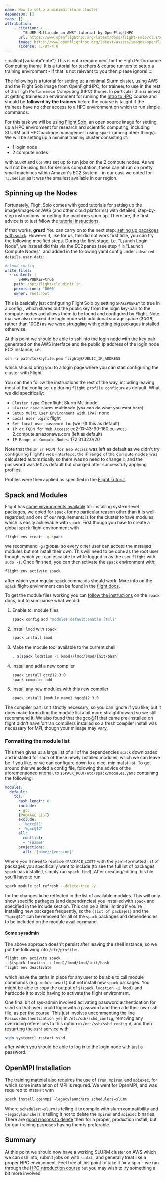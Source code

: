 ```yaml
---
name: How to setup a minimal Slurm cluster
dependsOn: []
tags: []
attribution: 
    - citation: >
        "SLURM Multinode on AWS" tutorial by OpenFlightHPC
      url: https://www.openflighthpc.org/latest/docs/flight-solo/cluster-build-methods/slurm-multinode-aws/
      image: https://www.openflighthpc.org/latest/assets/images/openflighthpc_grey.svg
      license: CC-BY-4.0
---
```


:::callout{variant="note"}
This is not a requirement for the High Performance Computing theme. It is a
tutorial for teachers & course runners to setup a training environment - if that
is not relevant to you then please ignore!
:::

The following is a tutorial for setting up a minimal Slurm cluster, using AWS
and the Flight Solo image from OpenFightHPC, for trainees to use in the rest of
the High Performance Computing (HPC) theme. In particular this is aimed at
getting trainees an environment for running the [Intro to HPC][hpcintro] course
and should be **followed by the trainers** before the course is taught if the
trainees have no other access to a HPC environment on which to run simple
commands.

For this task we will be using [Flight Solo][flightsolopage], an open source
image for setting up a HPC environment for research and scientific computing,
including SLURM and HPC package management using `spack` (among other things).
We will be setting up a minimal training cluster consisting of:

- 1 login node
- 2 compute nodes

with `SLURM` and `OpenMPI` set up to run jobs on the 2 compute nodes. As we will
not be using this for serious computation, these can all run on pretty small
machines within Amazon's EC2 System – in our case we opted for `T3.medium` as it
was the smallest available in our region.

## Spinning up the Nodes

Fortunately, Flight Solo comes with good tutorials for setting up the image/images
on AWS (and other cloud platforms) with detailed, step-by-step instructions for
getting the machines spun up. Therefore, the first advice is to just follow the [tutorial instructions](flightsolotutorial).

If that works, **great!** You can carry on to the next step: [setting up pacakges with `spack`](#spack-and-modules).
However if, like for us, this did not work first time, you can try the following
modified steps. During the first stage, i.e. "Launch Login Node", we instead did
this via the EC2 panes (see step `f` in "Launch Compute Nodes") and added in the
following yaml config under `advanced-details.user-data`:

``` yaml
#cloud-config
write_files:
  - content: |
      SHAREPUBKEY=true
    path: /opt/flight/cloudinit.in
    permissions: '0600'
    owner: root:root
```

This is basically just configuring Flight Solo by setting `SHAREPUBKEY` to true
in a config , which shares out the public key from the login key-pair to the
compute nodes and allows them to be found and configured by Flight. Note that we
also created the login node with additional storage space (30GB, rather than
10GB) as we were struggling with getting big packages installed otherwise.

At this point we should be able to ssh into the login node with the key pair
generated on the AWS interface and the public ip address of the login node EC2
instance, i.e.

```shell
ssh -i path/to/keyfile.pem flight@$PUBLIC_IP_ADDRESS
```

which should bring you to a login page where you can start configuring the
cluster with Flight.

You can then follow the instructions the rest of the way, including leaving most
of the config set up during `flight profile configure` as default. What we did
specifically:

- `Cluster type`: Openflight Slurm Multinode
- `Cluster name`: slurm-multinode (you can do what you want here)
- `Setup Multi User Environment with IPA?`: none
- `Local user login`: flight
- `Set local user password to`: (we left this as default)
- `IP or FQDN for Web Access`: ec2-13-43-90-160.eu-west-2.compute.amazonaws.com (left as default)
- `IP Range of Compute Nodes`: 172.31.32.0/20

Note that the `IP or FQDN for Web Access` was left as default as we didn't try
configuring Flight's web-interface, the IP range of the compute nodes was
calculated automatically so there was no need to change it, and the password was
left as default but changed after successfully applying profiles.

Profiles were then applied as specified in the [Flight Tutorial][flightsolotutorialslurm].

## Spack and Modules

Flight has [some environments available][flightenv] for installing system-level
packages, we opted for `spack` for no particular reason other than it is
well-regarded, and one of our requirements is for the cluster to have modules,
which is easily achievable with `spack`. First though you have to create a
global `spack` flight-environment with

``` bash
flight env create -g spack
```

We recommend `-g` (global) so every other user can access the installed modules
but not install their own. This will need to be done as the root user though,
which you can escalate to while logged in as the user `flight` with `sudo -s`.
Once finished, you can then activate the `spack` environment with:

``` bash
flight env activate spack
```

after which your regular `spack` commands should work. More info on the `spack`
flight-environment can be found in the [flight docs][flightenvspack].

To get the module files working you can [follow the instructions][spackmodules]
on the `spack` docs, but to summarise what we did:

1. Enable tcl module files

    ``` bash
    spack config add "modules:default:enable:[tcl]" 
    ```

2. Install `lmod` with `spack`

    ``` bash
    spack install lmod   
    ```

3. Make the module tool available to the current shell

    ``` bash
    . $(spack location -i kmod)/lmod/lmod/init/bash
    ```

4. Install and add a new compiler

    ``` bash
    spack install gcc@12.3.0
    spack compiler add
    ```

5. Install any new modules with this new compiler

    ``` bash
    spack install {module_name} %gcc@12.3.0
    ```

The compiler part isn't strictly necessary, so you can ignore if you like, but
it does make formatting the module list a bit more straightforward so we still
recommend it. We also found that the gcc@11 that came pre-installed on
flight didn't have fortran compilers installed so a fresh compiler install was
necessary for MPI, though your mileage may vary.

### Formatting the module list

This then gives us a large list of all of the dependencies `spack` downloaded
and installed for each of these newly installed modules, which we can leave be
if you like, or we can configure down to a nice, minimalist list. To get around
this we added a config file, following the advice of the aforementioned
[tutorial][spackmodules], to `$SPACK_ROOT/etc/spack/modules.yaml` containing the
following:

``` yaml
modules:
  default:
    tcl:
      hash_length: 0
      include:
      - gcc
      {PACKAGE_LIST}
      exclude:
      - '%gcc@11'
      - '%gcc@12'
      all:
        conflict:        
        - '{name}'        
      projections:        
        all: '{name}/{version}'        
```

Where you'll need to replace `{PACKAGE_LIST}` with the yaml-formatted list of
packages you specifically want to include (to see the full list of packages
`spack` has installed, simply run `spack find`). After creating/editing this
file you'll have to run

``` bash
spack module tcl refresh --delete-tree -y
```

for the changes to be reflected in the list of available modules. This will only
show specific packages (and dependencies) you installed with `spack` and
specified in the include section. This can be a little limiting if you're
installing new packages frequently, so the `{list of packages}` and the
`"%gcc@12"` can be removed for all of the `spack` packages and dependencies to
be included on the module avail command.

#### Some sysadmin

The above approach doesn't persist after leaving the shell instance, so we put
the following into `/etc/profile`:

``` bash
flight env activate spack 
. $(spack location -i lmod)/lmod/lmod/init/bash
flight env deactivate
```

which leave the paths in place for any user to be able to call module commands
(e.g. `module avail`) but not install new `spack` packages. You might be able to
copy the output of `$(spack location -i lmod)` and hardcode it to avoid having
to activate the flight environment.

One final bit of sys-admin involved activating password authentication for sshd
so that users could login with a password and then add their own ssh file, as
per the [course][hpcintro]. This just involves uncommenting the line
`PasswordAuthentication yes` in `/etc/ssh/sshd_config`, removing any overriding
references to this option in `/etc/ssh/sshd_config.d`, and then restarting the
`sshd` service with

``` bash
sudo systemctl restart sshd
```

after which you should be able to log in to the login node with just a password.

## OpenMPI Installation

The training material also requires the use of `srun`, `mpirun`, and `mpiexec`,
for which some installation of MPI is required. We went for OpenMPI, and was
required to install it with

``` bash
spack install openmpi ~legacylaunchers schedulers=slurm
```

Where `schedulers=slurm` is telling it to compile with slurm compatibility and
`~legacylaunchers` is telling it not to delete the `mpirun` and `mpiexec`
binaries. There are [good reasons to delete][openmpiissue] them for a proper,
production install, but for our training purposes having them is preferable.

## Summary

At this point we should now have a working SLURM cluster on AWS which we can ssh
into, submit jobs on with `sbatch`, and generally treat like a proper HPC
environment. Feel free at this point to take it for a spin – we ran through the
[HPC introduction course][hpcintro] but you may wish to try something a bit more
involved.

[hpcintro]: ../hpc_intro
[flightsolopage]: https://www.openflighthpc.org/latest/solo/
[flightsolotutorialslurm]: https://www.openflighthpc.org/latest/docs/flight-solo/cluster-build-methods/slurm-multinode-aws#slurm-multinode-configuration
[flightenv]: https://www.openflighthpc.org/latest/docs/flight-environment/use-flight/flight-user-suite/flight-env/usage/
[flightenvspack]: https://www.openflighthpc.org/latest/docs/flight-environment/use-flight/flight-user-suite/flight-env/ecosystems/spack/
[spackmodules]: https://spack-tutorial.readthedocs.io/en/latest/tutorial_modules.html
[openmpiissue]: https://github.com/spack/spack/pull/10340#issuecomment-454355612
